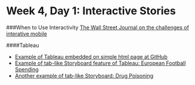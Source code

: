 # Week 4, Day 1: Interactive Stories

###When to Use Interactivity
[The Wall Street Journal on the challenges of interative mobile](https://www.journalism.co.uk/news/how-the-wall-street-journal-approaches-data-interactives-on-mobile/s2/a574385/)

####Tableau

- [Example of Tableau embedded on simple html page at GitHub](http://jacklule.github.io/pages/embed-test-Tableau.html)
- [Example of tab-like Storyboard feature of Tableau: European Football Spending](https://public.tableau.com/s/gallery/spending-and-performance-5-european-football-leagues)
- [Another example of tab-like Storyboard: Drug Poisoning](https://public.tableau.com/s/gallery/fatal-drug-overdose-rates-united-states?utm_source=feedburner&utm_medium=email&utm_campaign=Feed%3A+VizOfTheDay+%28Viz+of+the+Day+-+Beautiful+Visual+Stories%29)
